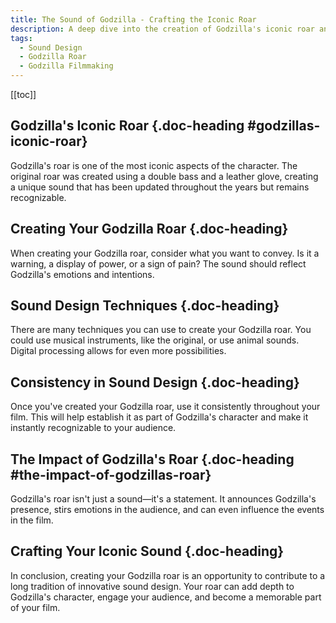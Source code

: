 ```yaml
---
title: The Sound of Godzilla - Crafting the Iconic Roar
description: A deep dive into the creation of Godzilla's iconic roar and how to design your own version.
tags:
  - Sound Design
  - Godzilla Roar
  - Godzilla Filmmaking
---
```


[[toc]]

## Godzilla's Iconic Roar {.doc-heading #godzillas-iconic-roar}

Godzilla's roar is one of the most iconic aspects of the character. The original roar was created using a double bass and a leather glove, creating a unique sound that has been updated throughout the years but remains recognizable.

## Creating Your Godzilla Roar {.doc-heading}

When creating your Godzilla roar, consider what you want to convey. Is it a warning, a display of power, or a sign of pain? The sound should reflect Godzilla's emotions and intentions.

## Sound Design Techniques {.doc-heading}

There are many techniques you can use to create your Godzilla roar. You could use musical instruments, like the original, or use animal sounds. Digital processing allows for even more possibilities.

## Consistency in Sound Design {.doc-heading}

Once you've created your Godzilla roar, use it consistently throughout your film. This will help establish it as part of Godzilla's character and make it instantly recognizable to your audience.

## The Impact of Godzilla's Roar {.doc-heading #the-impact-of-godzillas-roar}

Godzilla's roar isn't just a sound—it's a statement. It announces Godzilla's presence, stirs emotions in the audience, and can even influence the events in the film.

## Crafting Your Iconic Sound {.doc-heading}

In conclusion, creating your Godzilla roar is an opportunity to contribute to a long tradition of innovative sound design. Your roar can add depth to Godzilla's character, engage your audience, and become a memorable part of your film.
